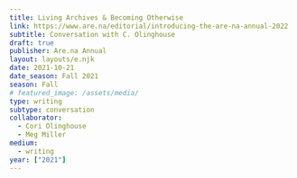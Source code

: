 ```yaml
---
title: Living Archives & Becoming Otherwise
link: https://www.are.na/editorial/introducing-the-are-na-annual-2022
subtitle: Conversation with C. Olinghouse
draft: true
publisher: Are.na Annual
layout: layouts/e.njk
date: 2021-10-21
date_season: Fall 2021
season: Fall
# featured_image: /assets/media/
type: writing
subtype: conversation
collaborator:
  - Cori Olinghouse
  - Meg Miller
medium:
  - writing
year: ["2021"]
---
```

